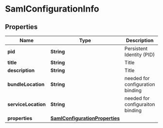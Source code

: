 
# SamlConfigurationInfo

## Properties
Name | Type | Description | Notes
------------ | ------------- | ------------- | -------------
**pid** | **String** | Persistent Identity (PID) |  [optional]
**title** | **String** | Title |  [optional]
**description** | **String** | Title |  [optional]
**bundleLocation** | **String** | needed for configuration binding |  [optional]
**serviceLocation** | **String** | needed for configuraiton binding |  [optional]
**properties** | [**SamlConfigurationProperties**](SamlConfigurationProperties.md) |  |  [optional]



